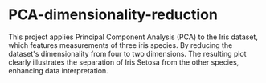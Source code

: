# PCA-dimensionality-reduction
This project applies Principal Component Analysis (PCA) to the Iris dataset, which features measurements of three iris species. By reducing the dataset's dimensionality from four to two dimensions. The resulting plot clearly illustrates the separation of Iris Setosa from the other species, enhancing data interpretation.
